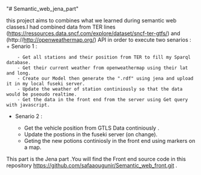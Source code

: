 "# Semantic_web_jena_part" 

this project aims to combines what we learned during semantic web classes.I had combined data from TER lines (https://ressources.data.sncf.com/explore/dataset/sncf-ter-gtfs/) and (http://http://openweathermap.org/) API in order to execute two senarios :  
    + Senario 1 :
    
        - Get all stations and their position from TER to fill my Sparql database.
        - Get their current weather from openweathermap using their lat and long.
        - Create our Model then generate the ".rdf" using jena and upload it in my local fuseki server.
        - Update the weather of station continiously so that the data would be pseoudo realtime. 
        - Get the data in the front end from the server using Get query with javascript.
  
   + Senario 2 :
   
        - Get the vehicle position from GTLS Data continiously .
        - Update the postions in the fuseki server (on change).
        - Geting the new potions continiosly in the front end using markers on a map.
    
This part is the Jena part .You will find the Front end source code in this repository https://github.com/safaaougunir/Semantic_web_front.git .
